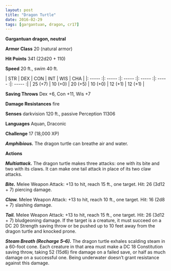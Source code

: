 ```yaml
---
layout: post
title: "Dragon Turtle"
date: 2016-02-29
tags: [gargantuan, dragon, cr17]
---
```


**Gargantuan dragon, neutral**

**Armor Class** 20 (natural armor)

**Hit Points** 341 (22d20 + 110)

**Speed** 20 ft., swim 40 ft.

|   STR   |   DEX   |   CON   |   INT   |   WIS   |   CHA   |
|: ----- :|: ----- :|: ----- :|: ----- :|: ----- :|: ----- :|
| 25 (+7) | 10 (+0) | 20 (+5) | 10 (+0) | 12 (+1) | 12 (+1) |

**Saving Throws** Dex +6, Con +11, Wis +7 

**Damage Resistances** fire 

**Senses** darkvision 120 ft., passive Perception 11306 

**Languages** Aquan, Draconic 

**Challenge** 17 (18,000 XP)

***Amphibious.*** The dragon turtle can breathe air and water. 

**Actions** 

***Multiattack.*** The dragon turtle makes three attacks: one with its bite and two with its claws. It can make one tail attack in place of its two claw attacks. 

***Bite.*** Melee Weapon Attack: +13 to hit, reach 15 ft., one target. Hit: 26 (3d12 + 7) piercing damage. 

***Claw.*** Melee Weapon Attack: +13 to hit, reach 10 ft., one target. Hit: 16 (2d8 + 7) slashing damage. 

***Tail.*** Melee Weapon Attack: +13 to hit, reach 15 ft., one target. Hit: 26 (3d12 + 7) bludgeoning damage. If the target is a creature, it must succeed on a DC 20 Strength saving throw or be pushed up to 10 feet away from the dragon turtle and knocked prone. 

***Steam Breath (Recharge 5–6).*** The dragon turtle exhales scalding steam in a 60-foot cone. Each creature in that area must make a DC 18 Constitution saving throw, taking 52 (15d6) fire damage on a failed save, or half as much damage on a successful one. Being underwater doesn’t grant resistance against this damage.